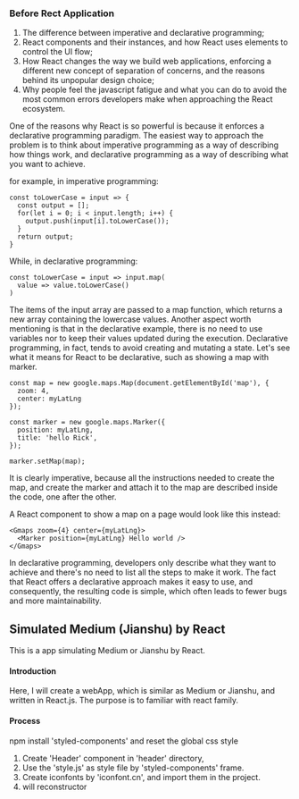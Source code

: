 
### Before Rect Application

1. The difference between imperative and declarative programming;
2. React components and their instances, and how React uses elements to control the UI flow;
3. How React changes the way we build web applications, enforcing a different new concept of separation of concerns, and the reasons behind its unpopular design choice;
4. Why people feel the javascript fatigue and what you can do to avoid the most common errors developers make when approaching the React ecosystem.

One of the reasons why React is so powerful is because it enforces a declarative programming paradigm. The easiest way to approach the problem is to think about imperative programming as a way of describing how things work, and declarative programming as a way of describing what you want to achieve.

for example, in imperative programming:
```
const toLowerCase = input => {
  const output = [];
  for(let i = 0; i < input.length; i++) {
    output.push(input[i].toLowerCase());
  }
  return output;
}
```

While, in declarative programming:
```
const toLowerCase = input => input.map(
  value => value.toLowerCase()
)
```
The items of the input array are passed to a map function, which returns a new array containing the lowercase values. Another aspect worth mentioning is that in the declarative example, there is no need to use variables nor to keep their values updated during the execution. Declarative programming, in fact, tends to avoid creating and mutating a state. Let's see what it means for React to be declarative, such as showing a map with marker.
```
const map = new google.maps.Map(document.getElementById('map'), {
  zoom: 4,
  center: myLatLng
});

const marker = new google.maps.Marker({
  position: myLatLng,
  title: 'hello Rick',
});

marker.setMap(map);
```
It is clearly imperative, because all the instructions needed to create the map, and create the marker and attach it to the map are described inside the code, one after the other.

A React component to show a map on a page would look like this instead:
```
<Gmaps zoom={4} center={myLatLng}>
  <Marker position={myLatLng} Hello world />
</Gmaps>
```
In declarative programming, developers only describe what they want to achieve and there's no need to list all the steps to make it work. The fact that React offers a declarative approach makes it easy to use, and consequently, the resulting code is simple, which often leads to fewer bugs and more maintainability.


## Simulated Medium (Jianshu) by React

This is a app simulating Medium or Jianshu by React.

#### Introduction

Here, I will create a webApp, which is similar as Medium or Jianshu, and written in React.js. The purpose is to familiar with react family.

#### Process

npm install 'styled-components' and reset the global css style

1. Create 'Header' component in 'header' directory, 
2. Use the 'style.js' as style file by 'styled-components' frame.
3. Create iconfonts by 'iconfont.cn', and import them in the project.
4.  will reconstructor

